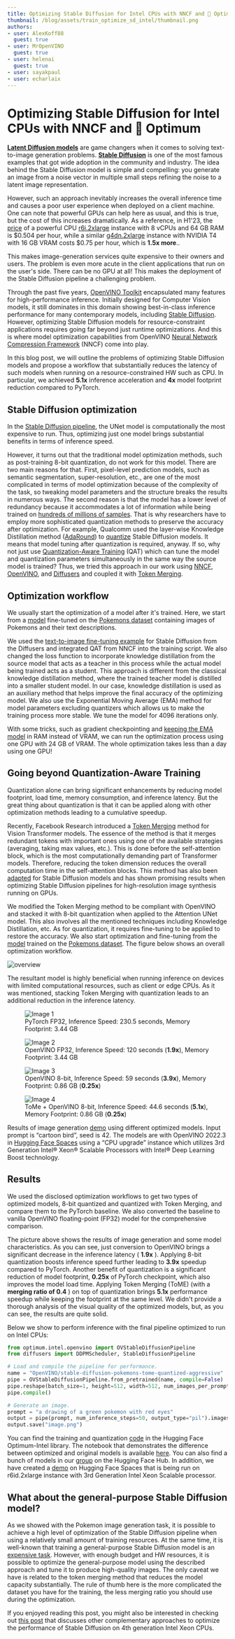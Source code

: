```yaml
---
title: Optimizing Stable Diffusion for Intel CPUs with NNCF and 🤗 Optimum
thumbnail: /blog/assets/train_optimize_sd_intel/thumbnail.png
authors:
- user: AlexKoff88
  guest: true
- user: MrOpenVINO
  guest: true
- user: helenai
  guest: true
- user: sayakpaul
- user: echarlaix
---
```


# Optimizing Stable Diffusion for Intel CPUs with NNCF and 🤗 Optimum

<!-- {blog_metadata} -->
<!-- {authors} -->

[**Latent Diffusion models**](https://arxiv.org/abs/2112.10752) are game changers when it comes to solving text-to-image generation problems. [**Stable Diffusion**](https://stability.ai/blog/stable-diffusion-public-release) is one of the most famous examples that got wide adoption in the community and industry. The idea behind the Stable Diffusion model is simple and compelling: you generate an image from a noise vector in multiple small steps refining the noise to a latent image representation.

However, such an approach inevitably increases the overall inference time and causes a poor user experience when deployed on a client machine. One can note that powerful GPUs can help here as usual, and this is true, but the cost of this increases dramatically. As a reference, in H1'23, the [price](https://aws.amazon.com/ec2/pricing/on-demand/) of a powerful CPU [r6i.2xlarge](https://aws.amazon.com/ec2/instance-types/r6g/) instance with 8 vCPUs and 64 GB RAM is $0.504 per hour, while a similar [g4dn.2xlarge](https://aws.amazon.com/ec2/instance-types/g4/) instance with NVIDIA T4 with 16 GB VRAM costs $0.75 per hour, which is **1.5x more**..

This makes image-generation services quite expensive to their owners and users. The problem is even more acute in the client applications that run on the user's side. There can be no GPU at all! This makes the deployment of the Stable Diffusion pipeline a challenging problem.

Through the past five years, [OpenVINO Toolkit](https://docs.openvino.ai/) encapsulated many features for high-performance inference. Initially designed for Computer Vision models, it still dominates in this domain showing best-in-class inference performance for many contemporary models, including [Stable Diffusion](https://huggingface.co/blog/stable-diffusion-inference-intel). However, optimizing Stable Diffusion models for resource-constraint applications requires going far beyond just runtime optimizations. And this is where model optimization capabilities from OpenVINO [Neural Network Compression Framework](https://github.com/openvinotoolkit/nncf) (NNCF) come into play.

In this blog post, we will outline the problems of optimizing Stable Diffusion models and propose a workflow that substantially reduces the latency of such models when running on a resource-constrained HW such as CPU. In particular, we achieved **5.1x** inference acceleration and **4x** model footprint reduction compared to PyTorch.

## Stable Diffusion optimization

In the [Stable Diffusion pipeline](https://huggingface.co/docs/diffusers/api/pipelines/stable_diffusion/overview), the UNet model is computationally the most expensive to run. Thus, optimizing just one model brings substantial benefits in terms of inference speed.

However, it turns out that the traditional model optimization methods, such as post-training 8-bit quantization, do not work for this model. There are two main reasons for that. First, pixel-level prediction models, such as semantic segmentation, super-resolution, etc., are one of the most complicated in terms of model optimization because of the complexity of the task, so tweaking model parameters and the structure breaks the results in numerous ways. The second reason is that the model has a lower level of redundancy because it accommodates a lot of information while being trained on [hundreds of millions of samples](https://laion.ai/blog/laion-5b/). That is why researchers have to employ more sophisticated quantization methods to preserve the accuracy after optimization. For example, Qualcomm used the layer-wise Knowledge Distillation method ([AdaRound](https://arxiv.org/abs/2004.10568)) to [quantize](https://www.qualcomm.com/news/onq/2023/02/worlds-first-on-device-demonstration-of-stable-diffusion-on-android) Stable Diffusion models. It means that model tuning after quantization is required, anyway. If so, why not just use [Quantization-Aware Training](https://arxiv.org/abs/1712.05877) (QAT) which can tune the model and quantization parameters simultaneously in the same way the source model is trained? Thus, we tried this approach in our work using [NNCF](https://github.com/openvinotoolkit/nncf), [OpenVINO](https://www.intel.com/content/www/us/en/developer/tools/openvino-toolkit/overview.html), and [Diffusers](https://github.com/huggingface/diffusers) and coupled it with [Token Merging](https://arxiv.org/abs/2210.09461).

## Optimization workflow

We usually start the optimization of a model after it's trained. Here, we start from a [model](https://huggingface.co/svjack/Stable-Diffusion-Pokemon-en) fine-tuned on the [Pokemons dataset](https://huggingface.co/datasets/lambdalabs/pokemon-blip-captions) containing images of Pokemons and their text descriptions.

We used the [text-to-image fine-tuning example](https://huggingface.co/docs/diffusers/training/text2image) for Stable Diffusion from the Diffusers and integrated QAT from NNCF into the training script. We also changed the loss function to incorporate knowledge distillation from the source model that acts as a teacher in this process while the actual model being trained acts as a student. This approach is different from the classical knowledge distillation method, where the trained teacher model is distilled into a smaller student model. In our case, knowledge distillation is used as an auxiliary method that helps improve the final accuracy of the optimizing model. We also use the Exponential Moving Average (EMA) method for model parameters excluding quantizers which allows us to make the training process more stable. We tune the model for 4096 iterations only.

With some tricks, such as gradient checkpointing and [keeping the EMA model](https://github.com/huggingface/optimum-intel/blob/bbbe7ff0e81938802dbc1d234c3dcdf58ef56984/examples/openvino/stable-diffusion/train_text_to_image_qat.py#L941) in RAM instead of VRAM, we can run the optimization process using one GPU with 24 GB of VRAM. The whole optimization takes less than a day using one GPU!

## Going beyond Quantization-Aware Training

Quantization alone can bring significant enhancements by reducing model footprint, load time, memory consumption, and inference latency. But the great thing about quantization is that it can be applied along with other optimization methods leading to a cumulative speedup.

Recently, Facebook Research introduced a [Token Merging](https://arxiv.org/abs/2210.09461) method for Vision Transformer models. The essence of the method is that it merges redundant tokens with important ones using one of the available strategies (averaging, taking max values, etc.). This is done before the self-attention block, which is the most computationally demanding part of Transformer models. Therefore, reducing the token dimension reduces the overall computation time in the self-attention blocks. This method has also been [adapted](https://arxiv.org/pdf/2303.17604.pdf) for Stable Diffusion models and has shown promising results when optimizing Stable Diffusion pipelines for high-resolution image synthesis running on GPUs.
 
We modified the Token Merging method to be compliant with OpenVINO and stacked it with 8-bit quantization when applied to the Attention UNet model. This also involves all the mentioned techniques including Knowledge Distillation, etc. As for quantization, it requires fine-tuning to be applied to restore the accuracy. We also start optimization and fine-tuning from the [model](https://huggingface.co/svjack/Stable-Diffusion-Pokemon-en) trained on the [Pokemons dataset](https://huggingface.co/datasets/lambdalabs/pokemon-blip-captions). The figure below shows an overall optimization workflow.

![overview](https://huggingface.co/datasets/huggingface/documentation-images/resolve/main/blog/train-optimize-sd-intel/overview.png)

The resultant model is highly beneficial when running inference on devices with limited computational resources, such as client or edge CPUs. As it was mentioned, stacking Token Merging with quantization leads to an additional reduction in the inference latency.

<div class="flex flex-row">
<div class="grid grid-cols-2 gap-4">
<figure>
<img class="max-w-full rounded-xl border-2 border-solid border-gray-600" src="https://huggingface.co/datasets/huggingface/documentation-images/resolve/main/blog/train-optimize-sd-intel/image_torch.png" alt="Image 1" />
<figcaption class="mt-2 text-center text-sm text-gray-500">PyTorch FP32, Inference Speed: 230.5 seconds, Memory Footprint: 3.44 GB</figcaption>
</figure>
<figure>
<img class="max-w-full rounded-xl border-2 border-solid border-gray-600" src="https://huggingface.co/datasets/huggingface/documentation-images/resolve/main/blog/train-optimize-sd-intel/image_fp32.png" alt="Image 2" />
<figcaption class="mt-2 text-center text-sm text-gray-500">OpenVINO FP32, Inference Speed: 120 seconds (<b>1.9x</b>), Memory Footprint: 3.44 GB</figcaption>
</figure>
<figure>
<img class="max-w-full rounded-xl border-2 border-solid border-gray-600" src="https://huggingface.co/datasets/huggingface/documentation-images/resolve/main/blog/train-optimize-sd-intel/image_quantized.png" alt="Image 3" />
<figcaption class="mt-2 text-center text-sm text-gray-500">OpenVINO 8-bit, Inference Speed: 59 seconds (<b>3.9x</b>), Memory Footprint: 0.86 GB (<b>0.25x</b>)</figcaption>
</figure>
<figure>
<img class="max-w-full rounded-xl border-2 border-solid border-gray-600" src="https://huggingface.co/datasets/huggingface/documentation-images/resolve/main/blog/train-optimize-sd-intel/image_tome_quantized.png" alt="Image 4" />
<figcaption class="mt-2 text-center text-sm text-gray-500">ToMe + OpenVINO 8-bit, Inference Speed: 44.6 seconds (<b>5.1x</b>), Memory Footprint: 0.86 GB (<b>0.25x</b>)</figcaption>
</figure>
</div>
</div>

Results of image generation [demo](https://huggingface.co/spaces/AlexKoff88/stable_diffusion) using different optimized models. Input prompt  is “cartoon bird”, seed is 42. The models are with OpenVINO 2022.3 in [Hugging Face Spaces](https://huggingface.co/spaces/AlexKoff88/stable_diffusion) using a “CPU upgrade” instance which utilizes 3rd Generation Intel® Xeon® Scalable Processors with Intel® Deep Learning Boost technology.

## Results

We used the disclosed optimization workflows to get two types of optimized models, 8-bit quantized and quantized with Token Merging, and compare them to the PyTorch baseline. We also converted the baseline to vanilla OpenVINO floating-point (FP32) model for the comprehensive comparison.

The picture above shows the results of image generation and some model characteristics. As you can see, just conversion to OpenVINO brings a significant decrease in the inference latency ( **1.9x** ). Applying 8-bit quantization boosts inference speed further leading to **3.9x** speedup compared to PyTorch. Another benefit of quantization is a significant reduction of model footprint, **0.25x** of PyTorch checkpoint, which also improves the model load time. Applying Token Merging (ToME) (with a **merging ratio of 0.4** ) on top of quantization brings **5.1x** performance speedup while keeping the footprint at the same level. We didn't provide a thorough analysis of the visual quality of the optimized models, but, as you can see, the results are quite solid.

Below we show to perform inference with the final pipeline optimized to run on Intel CPUs:

```python
from optimum.intel.openvino import OVStableDiffusionPipeline
from diffusers import DDPMScheduler, StableDiffusionPipeline

# Load and compile the pipeline for performance.
name = "OpenVINO/stable-diffusion-pokemons-tome-quantized-aggressive"
pipe = OVStableDiffusionPipeline.from_pretrained(name, compile=False)
pipe.reshape(batch_size=1, height=512, width=512, num_images_per_prompt=1)
pipe.compile()

# Generate an image.
prompt = "a drawing of a green pokemon with red eyes"
output = pipe(prompt, num_inference_steps=50, output_type="pil").images[0]
output.save("image.png") 
```

You can find the training and quantization [code](https://github.com/huggingface/optimum-intel/tree/main/examples/openvino/stable-diffusion) in the Hugging Face Optimum-Intel library. The notebook that demonstrates the difference between optimized and original models is available [here](https://github.com/huggingface/optimum-intel/blob/main/notebooks/openvino/stable_diffusion_optimization.ipynb). You can also find a bunch of models in our [group](https://huggingface.co/OpenVINO) on the Hugging Face Hub. In addition, we have created a [demo](https://huggingface.co/spaces/AlexKoff88/stable_diffusion) on Hugging Face Spaces that is being run on r6id.2xlarge instance with 3rd Generation Intel Xeon Scalable processor.

## What about the general-purpose Stable Diffusion model?

As we showed with the Pokemon image generation task, it is possible to achieve a high level of optimization of the Stable Diffusion pipeline when using a relatively small amount of training resources. At the same time, it is well-known that training a general-purpose Stable Diffusion model is an [expensive task](https://www.mosaicml.com/blog/training-stable-diffusion-from-scratch-part-2). However, with enough budget and HW resources, it is possible to optimize the general-purpose model using the described approach and tune it to produce high-quality images. The only caveat we have is related to the token merging method that reduces the model capacity substantially. The rule of thumb here is the more complicated the dataset you have for the training, the less merging ratio you should use during the optimization.

If you enjoyed reading this post, you might also be interested in checking out [this post](https://huggingface.co/blog/stable-diffusion-inference-intel) that discusses other complementary approaches to optimize the performance of Stable Diffusion on 4th generation Intel Xeon CPUs.
